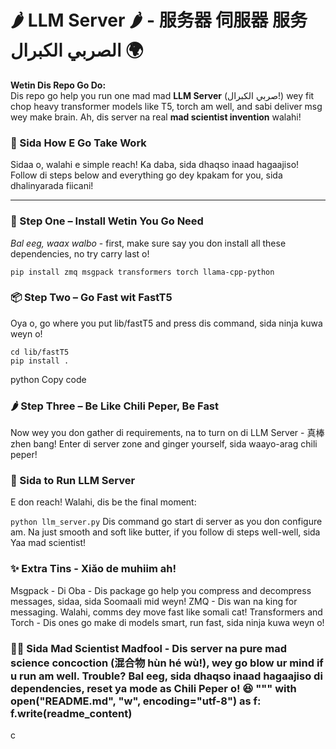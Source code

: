 # 🌶️ LLM Server 🌶️ - 服务器 伺服器 服务 الصربي الكبرال 🌍

**Wetin Dis Repo Go Do:**  
Dis repo go help you run one mad mad **LLM Server** (صربي الكبرال!) wey fit chop heavy transformer models like T5, torch am well, and sabi deliver msg wey make brain. Ah, dis server na real **mad scientist invention** walahi!  

### 🚀 Sida How E Go Take Work  
Sidaa o, walahi e simple reach! Ka daba, sida dhaqso inaad hagaajiso! Follow di steps below and everything go dey kpakam for you, sida dhalinyarada fiicani!

---

### 🎒 Step One – Install Wetin You Go Need  
*Bal eeg, waax walbo* - first, make sure say you don install all these dependencies, no try carry last o!

```
pip install zmq msgpack transformers torch llama-cpp-python
```


### 📦 Step Two – Go Fast wit FastT5
Oya o, go where you put lib/fastT5 and press dis command, sida ninja kuwa weyn o!

```
cd lib/fastT5
pip install .
```


python
Copy code

### 🌶️ Step Three – Be Like Chili Peper, Be Fast
Now wey you don gather di requirements, na to turn on di LLM Server - 真棒 zhen bang! Enter di server zone and ginger yourself, sida waayo-arag chili peper!

### 🥂 Sida to Run LLM Server
E don reach! Walahi, dis be the final moment:

```python llm_server.py```
Dis command go start di server as you don configure am. Na just smooth and soft like butter, if you follow di steps well-well, sida Yaa mad scientist!

### ✨ Extra Tins - Xiǎo de muhiim ah!
Msgpack - Di Oba - Dis package go help you compress and decompress messages, sidaa, sida Soomaali mid weyn!
ZMQ - Dis wan na king for messaging. Walahi, comms dey move fast like somali cat!
Transformers and Torch - Dis ones go make di models smart, run fast, sida ninja kuwa weyn o!

### 👨‍💻 Sida Mad Scientist Madfool - Dis server na pure mad science concoction (混合物 hùn hé wù!), wey go blow ur mind if u run am well. Trouble? Bal eeg, sida dhaqso inaad hagaajiso di dependencies, reset ya mode as Chili Peper o! 😆 """ with open("README.md", "w", encoding="utf-8") as f: f.write(readme_content)

c



